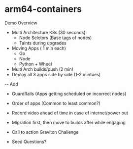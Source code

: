 # arm64-containers

Demo Overview

- Multi Architecture K8s (30 seconds)
    - Node Selctors (Base tags of nodes)
    - Taints during upgrades
- Moving Apps ( 1 min each)
    - Go
    - Node
    - Python + Wheel
- Multi Arch builds/push (2 min)
- Deploy all 3 apps side by side (1-2 mintues)


-- Add
- GuardRails (Apps getting scheduled on incorrect nodes)
- Order of apps (Common to least common?)
- Record video ahead of time in case of internet/power out
- Migration first, then move to builds after while engaging
- Call to action Graviton Challenge

- Seed Questions?
